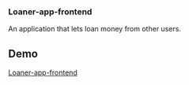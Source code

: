 ### Loaner-app-frontend

An application that lets loan money from other users.

## Demo

[Loaner-app-frontend](https://zesty-begonia-b8cada.netlify.app/)
